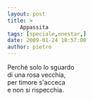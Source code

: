 ```yaml
---
layout: post
title: >
    Appassita
tags: [speciale,onestar,]
date: 2009-01-24 10:57:00
author: pietro
---
```

Perché solo lo sguardo<br/>di una rosa vecchia,<br/>per timore s'acceca<br/>e non si rispecchia.
